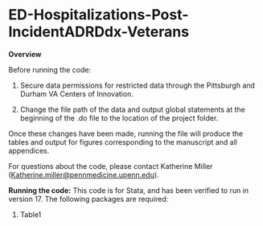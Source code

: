 # ED-Hospitalizations-Post-IncidentADRDdx-Veterans


**Overview**

Before running the code:

  1. Secure data permissions for restricted data through the Pittsburgh and Durham VA Centers of Innovation.

  2. Change the file path of the data and output global statements at the beginning of the .do file to the location of the project folder.

Once these changes have been made, running the file will produce the tables and output for figures corresponding to the manuscript and all appendices. 

For questions about the code, please contact Katherine Miller (Katherine.miller@pennmedicine.upenn.edu).

**Running the code:**
This code is for Stata, and has been verified to run in version 17. The following packages are required:

  1. Table1
